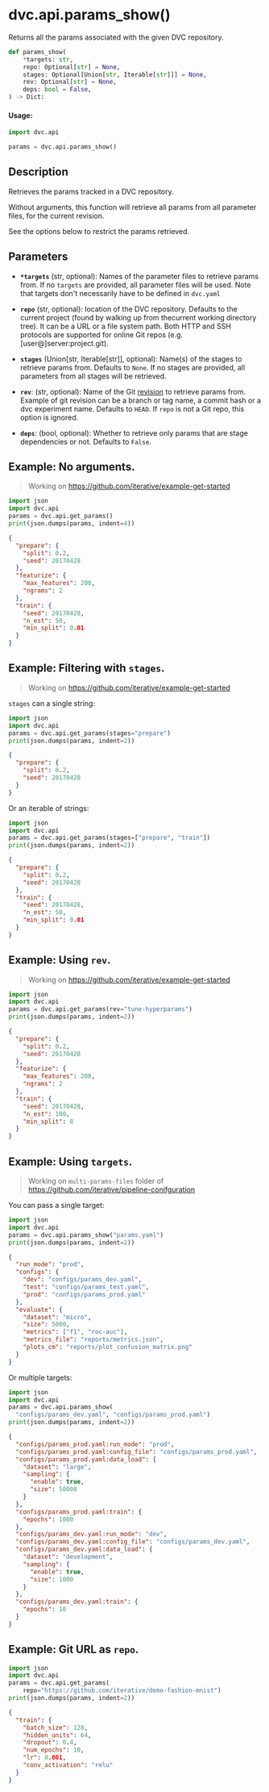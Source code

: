 # dvc.api.params_show()

Returns all the <abbr>params</abbr> associated with the given <abbr>DVC
repository</abbr>.

```py
def params_show(
    *targets: str,
    repo: Optional[str] = None,
    stages: Optional[Union[str, Iterable[str]]] = None,
    rev: Optional[str] = None,
    deps: bool = False,
) -> Dict:
```

#### Usage:

```py
import dvc.api

params = dvc.api.params_show()
```

## Description

Retrieves the <abbr>params</abbr> tracked in a <abbr>DVC repository</abbr>.

Without arguments, this function will retrieve all <abbr>params</abbr> from all
parameter files, for the current revision.

See the options below to restrict the <abbr>params</abbr> retrieved.

## Parameters

- **`*targets`** (str, optional): Names of the parameter files to retrieve
  <abbr>params</abbr> from. If no `targets` are provided, all parameter files
  will be used. Note that targets don't necessarily have to be defined in
  `dvc.yaml`

- **`repo`** (str, optional): location of the <abbr>DVC repository</abbr>.
  Defaults to the current project (found by walking up from thecurrent working
  directory tree). It can be a URL or a file system path. Both HTTP and SSH
  protocols are supported for online Git repos (e.g. [user@]server:project.git).

- **`stages`** (Union[str, Iterable[str]], optional): Name(s) of the stages to
  retrieve <abbr>params</abbr> from. Defaults to `None`. If no stages are
  provided, all parameters from all stages will be retrieved.

- **`rev`**: (str, optional): Name of the Git
  [revision](https://git-scm.com/docs/revisions) to retrieve <abbr>params</abbr>
  from. Example of git revision can be a branch or tag name, a commit hash or a
  dvc experiment name. Defaults to `HEAD`. If `repo` is not a Git repo, this
  option is ignored.

- **`deps`**: (bool, optional): Whether to retrieve only <abbr>params</abbr>
  that are <abbr>stage</abbr> dependencies or not. Defaults to `False`.

## Example: No arguments.

> Working on https://github.com/iterative/example-get-started

```py
import json
import dvc.api
params = dvc.api.get_params()
print(json.dumps(params, indent=4))
```

```json
{
  "prepare": {
    "split": 0.2,
    "seed": 20170428
  },
  "featurize": {
    "max_features": 200,
    "ngrams": 2
  },
  "train": {
    "seed": 20170428,
    "n_est": 50,
    "min_split": 0.01
  }
}
```

## Example: Filtering with `stages`.

> Working on https://github.com/iterative/example-get-started

`stages` can a single string:

```py
import json
import dvc.api
params = dvc.api.get_params(stages="prepare")
print(json.dumps(params, indent=2))
```

```json
{
  "prepare": {
    "split": 0.2,
    "seed": 20170428
  }
}
```

Or an iterable of strings:

```py
import json
import dvc.api
params = dvc.api.get_params(stages=["prepare", "train"])
print(json.dumps(params, indent=2))
```

```json
{
  "prepare": {
    "split": 0.2,
    "seed": 20170428
  },
  "train": {
    "seed": 20170428,
    "n_est": 50,
    "min_split": 0.01
  }
}
```

## Example: Using `rev`.

> Working on https://github.com/iterative/example-get-started

```py
import json
import dvc.api
params = dvc.api.get_params(rev="tune-hyperparams")
print(json.dumps(params, indent=2))
```

```json
{
  "prepare": {
    "split": 0.2,
    "seed": 20170428
  },
  "featurize": {
    "max_features": 200,
    "ngrams": 2
  },
  "train": {
    "seed": 20170428,
    "n_est": 100,
    "min_split": 8
  }
}
```

## Example: Using `targets`.

> Working on `multi-params-files` folder of
> https://github.com/iterative/pipeline-conifguration

You can pass a single target:

```py
import json
import dvc.api
params = dvc.api.params_show("params.yaml")
print(json.dumps(params, indent=2))
```

```json
{
  "run_mode": "prod",
  "configs": {
    "dev": "configs/params_dev.yaml",
    "test": "configs/params_test.yaml",
    "prod": "configs/params_prod.yaml"
  },
  "evaluate": {
    "dataset": "micro",
    "size": 5000,
    "metrics": ["f1", "roc-auc"],
    "metrics_file": "reports/metrics.json",
    "plots_cm": "reports/plot_confusion_matrix.png"
  }
}
```

Or multiple targets:

```py
import json
import dvc.api
params = dvc.api.params_show(
  "configs/params_dev.yaml", "configs/params_prod.yaml")
print(json.dumps(params, indent=2))
```

```json
{
  "configs/params_prod.yaml:run_mode": "prod",
  "configs/params_prod.yaml:config_file": "configs/params_prod.yaml",
  "configs/params_prod.yaml:data_load": {
    "dataset": "large",
    "sampling": {
      "enable": true,
      "size": 50000
    }
  },
  "configs/params_prod.yaml:train": {
    "epochs": 1000
  },
  "configs/params_dev.yaml:run_mode": "dev",
  "configs/params_dev.yaml:config_file": "configs/params_dev.yaml",
  "configs/params_dev.yaml:data_load": {
    "dataset": "development",
    "sampling": {
      "enable": true,
      "size": 1000
    }
  },
  "configs/params_dev.yaml:train": {
    "epochs": 10
  }
}
```

## Example: Git URL as `repo`.

```py
import json
import dvc.api
params = dvc.api.get_params(
    repo="https://github.com/iterative/demo-fashion-mnist")
print(json.dumps(params, indent=2))
```

```json
{
  "train": {
    "batch_size": 128,
    "hidden_units": 64,
    "dropout": 0.4,
    "num_epochs": 10,
    "lr": 0.001,
    "conv_activation": "relu"
  }
}
```
